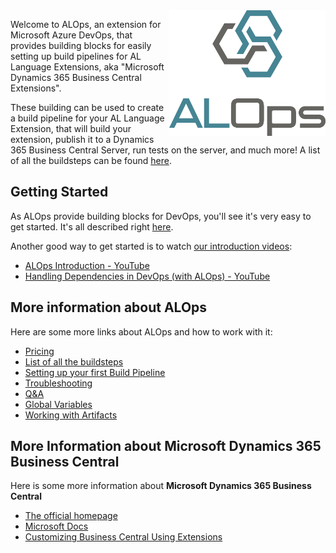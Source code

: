 <img align="right" width="250" src="img/logo.png">

Welcome to ALOps, an extension for Microsoft Azure DevOps, that provides building blocks for easily setting up build pipelines for AL Language Extensions, aka "Microsoft Dynamics 365 Business Central Extensions". 

These building can be used to create a build pipeline for your AL Language Extension, that will build your extension, publish it to a Dynamics 365 Business Central Server, run tests on the server, and much more!  A list of all the buildsteps can be found [here](/ALOpsSteps/Buildstepsv1/).

## Getting Started
As ALOps provide building blocks for DevOps, you'll see it's very easy to get started.  It's all described right [here](Setup/SettingUpYourFirstBuild/).

Another good way to get started is to watch [our introduction videos](https://www.youtube.com/@alops7958):

- [ALOps Introduction - YouTube](https://www.youtube.com/watch?v=iVLOerdCuwA)
- [Handling Dependencies in DevOps (with ALOps) - YouTube](https://www.youtube.com/watch?v=CCJG9cnjmLs&t=1s)

## More information about ALOps

Here are some more links about ALOps and how to work with it:

- [Pricing](https://marketplace.visualstudio.com/items?itemName=Hodor.hodor-alops&ssr=false#pricing)
- [List of all the buildsteps](ALOpsSteps/Buildstepsv1/)
- [Setting up your first Build Pipeline](Setup/SettingUpYourFirstBuild/)
- [Troubleshooting](Help/Troubleshooting/)
- [Q&A](Help/QnA/)
- [Global Variables](/UsefulInfo/Globals/)
- [Working with Artifacts](/UsefulInfo/WorkingWithArtifacts/)

## More Information about Microsoft Dynamics 365 Business Central 

Here is some more information about **Microsoft Dynamics 365 Business Central**

- [The official homepage](https://dynamics.microsoft.com/en-us/business-central/overview/)
- [Microsoft Docs](https://docs.microsoft.com/en-us/dynamics365/business-central/product-get-started)
- [Customizing Business Central Using Extensions](https://docs.microsoft.com/en-us/dynamics365/business-central/ui-extensions)
